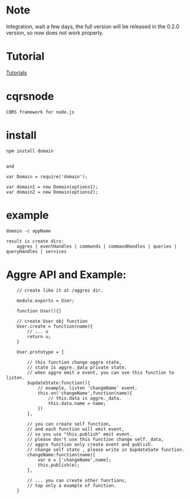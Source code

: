 Note
========
Integration, wait a few days, the full version will be released in the 0.2.0 version, so now does not work properly.

Tutorial
========
[Tutorials](https://github.com/brighthas/cqrsnode/wiki)

cqrsnode
=========
    CQRS framework for node.js


install
=========

    npm install domain


    and
    
    var Domain = require('domain');

    var domain1 = new Domain(options1);
    var domain2 = new Domain(options2);

example
=========

    domain -c appName

    result is create dirs:
        aggres | eventHandles | commands | commandHandles | queries | queryHandles | services

    
Aggre API and Example:
=======================

		// create like it at /aggres dir.

		module.exports = User;

		function User(){}

		// create User obj function
		User.create = function(name){
			// ... u
			return u;
		}

		User.prototype = {

			// this function change aggre state,
			// state is aggre._data private state.
			// when aggre emit a event, you can use this function to listen.
			$updateState:function(){
				// example, listen 'changeName' event.
				this.on('changeName',function(name){
					// this.data is aggre._data.
					this.data.name = name;
				})
			},

			// you can create self function,
			// and each function will emit event,
			// so you use "this.publish" emit event.
			// please don't use this function change self._data, 
			// aggre function only create event and publish.
			// change self state , please write in $updateSate function.
			changeName:function(name){
				var e = ['changeName',name];
				this.publish(e);
			},

			// ... you can create other functions,
			// top only a example of function.
		}


